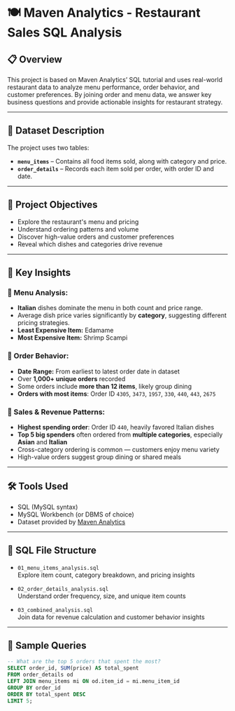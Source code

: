 # 🍽️ Maven Analytics - Restaurant Sales SQL Analysis

## 📋 Overview
This project is based on Maven Analytics’ SQL tutorial and uses real-world restaurant data to analyze menu performance, order behavior, and customer preferences. By joining order and menu data, we answer key business questions and provide actionable insights for restaurant strategy.

---

## 📂 Dataset Description

The project uses two tables:
- **`menu_items`** – Contains all food items sold, along with category and price.
- **`order_details`** – Records each item sold per order, with order ID and date.

---

## 🎯 Project Objectives

- Explore the restaurant's menu and pricing
- Understand ordering patterns and volume
- Discover high-value orders and customer preferences
- Reveal which dishes and categories drive revenue

---

## 🧠 Key Insights

### 🔹 Menu Analysis:
- **Italian** dishes dominate the menu in both count and price range.
- Average dish price varies significantly by **category**, suggesting different pricing strategies.
- **Least Expensive Item:** Edamame
- **Most Expensive Item:** Shrimp Scampi

### 🔹 Order Behavior:
- **Date Range:** From earliest to latest order date in dataset
- Over **1,000+ unique orders** recorded
- Some orders include **more than 12 items**, likely group dining
- **Orders with most items**: Order ID `4305`, `3473`, `1957`, `330`, `440`, `443`, `2675`

### 🔹 Sales & Revenue Patterns:
- **Highest spending order**: Order ID `440`, heavily favored Italian dishes
- **Top 5 big spenders** often ordered from **multiple categories**, especially **Asian** and **Italian**
- Cross-category ordering is common — customers enjoy menu variety
- High-value orders suggest group dining or shared meals

---

## 🛠️ Tools Used

- SQL (MySQL syntax)
- MySQL Workbench (or DBMS of choice)
- Dataset provided by [Maven Analytics]((https://mavenanalytics.io/data-playground?order=date_added%2Cdesc&pageSize=10&search=restaurant%20orders))

---

## 📁 SQL File Structure

- `01_menu_items_analysis.sql`  
  Explore item count, category breakdown, and pricing insights

- `02_order_details_analysis.sql`  
  Understand order frequency, size, and unique item counts

- `03_combined_analysis.sql`  
  Join data for revenue calculation and customer behavior insights

---

## 📌 Sample Queries

```sql
-- What are the top 5 orders that spent the most?
SELECT order_id, SUM(price) AS total_spent
FROM order_details od
LEFT JOIN menu_items mi ON od.item_id = mi.menu_item_id
GROUP BY order_id
ORDER BY total_spent DESC
LIMIT 5;

